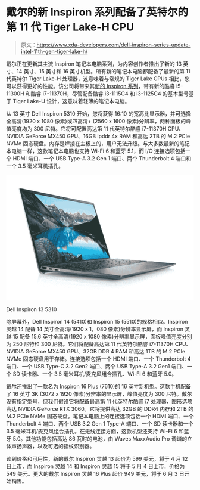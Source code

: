 # 戴尔的新 Inspiron 系列配备了英特尔的第 11 代 Tiger Lake-H CPU

> 原文：<https://www.xda-developers.com/dell-inspiron-series-update-intel-11th-gen-tiger-lake-h/>

戴尔正在更新其主流 Inspiron 笔记本电脑系列，为内容创作者推出了新的 13 英寸、14 英寸、15 英寸和 16 英寸机型。所有新的笔记本电脑都配备了最新的第 11 代英特尔 Tiger Lake-H 处理器，这意味着与常规的 Tiger Lake CPUs 相比，您可以获得更好的性能。该公司将带来其[新的 Inspiron 系列](https://www.notebookcheck.net/Dell-refreshes-the-Inspiron-13-14-15-models-with-Tiger-Lake-H-CPUs-and-Nvidia-MX450-dGPUs.531052.0.html)，带有新的酷睿 i5-11300H 和酷睿 i7-11370H，尽管配备酷睿 i3-1115G4 和 i3-1125G4 的基本型号基于 Tiger Lake-U 设计，这意味着轻薄的笔记本电脑。

从 13 英寸 Dell Inspiron 5310 开始，您将获得 16:10 的宽高比显示器，并可选择全高清(1920 x 1080 像素)或四高清+ (2560 x 1600 像素)分辨率，两种面板的峰值亮度均为 300 尼特。它将可配置高达第 11 代英特尔酷睿 i7-11370H CPU、NVIDIA GeForce MX450 GPU、16GB lpddr 4x RAM 和高达 2TB 的 M.2 PCIe NVMe 固态硬盘。内存是焊接在主板上的，用户无法升级。与大多数最新的笔记本电脑一样，这款笔记本电脑也支持 Wi-Fi 6 和蓝牙 5.1，而 I/O 连接选项包括一个 HDMI 端口、一个 USB Type-A 3.2 Gen 1 端口、两个 Thunderbolt 4 端口和一个 3.5 毫米耳机插孔。

 <picture>![Dell Inspiron 13 5310](img/91ebd20ce97087b0968462f681c4b42b.png)</picture> 

Dell Inspiron 13 5310

除屏幕外，Dell Inspiron 14 (5410)和 Inspiron 15 (5510)的规格相似。Inspiron 灵越 14 配备 14 英寸全高清(1920 x 1，080 像素)分辨率显示屏，而 Inspiron 灵越 15 配备 15.6 英寸全高清(1920 x 1080 像素)分辨率显示屏，面板峰值亮度分别为 250 尼特和 300 尼特。它们将配备高达第 11 代英特尔酷睿 i7-11370H CPU、NVIDIA GeForce MX450 GPU、32GB DDR 4 RAM 和高达 1TB 的 M.2 PCIe NVMe 固态硬盘用于存储。连接选项包括一个 HDMI 端口、一个 Thunderbolt 4 端口、一个 USB Type-C 3.2 Gen2 端口、两个 USB Type-A 3.2 Gen1 端口、一个 SD 读卡器、一个 3.5 毫米耳机/麦克风组合插孔、Wi-Fi 6 和蓝牙 5.0。

戴尔还[推出了](https://www.notebookcheck.net/Dell-introduces-Inspiron-16-Plus-content-creator-laptop-with-16-10-3K-display-Tiger-Lake-H-CPUs-and-up-to-an-Nvidia-RTX-3060-GPU.531055.0.html)一款名为 Inspiron 16 Plus (7610)的 16 英寸新机型。这款手机配备了 16 英寸 3K (3072 x 1920 像素)分辨率的显示屏，峰值亮度为 300 尼特。戴尔没有指定型号，但我们假设它将配备最高第 11 代英特尔酷睿 i7 处理器，图形选项高达 NVIDIA GeForce RTX 3060。它将提供高达 32GB 的 DDR4 内存和 2TB 的 M.2 PCIe NVMe 固态硬盘。笔记本电脑上的连接选项包括一个 HDMI 端口、一个 Thunderbolt 4 端口、两个 USB 3.2 Gen 1 Type-A 端口、一个 SD 读卡器和一个 3.5 毫米耳机/麦克风组合插孔。在无线连接方面，这款机型还支持 Wi-Fi 6 和蓝牙 5.0。其他功能包括高达 86 瓦时的电池，由 Waves MaxxAudio Pro 调谐的立体声扬声器，以及可选的指纹识别器。

谈到价格和可用性，新的戴尔 Inspiron 灵越 13 起价为 599 美元，将于 4 月 12 日上市，而 Inspiron 灵越 14 和 Inspiron 灵越 15 将于 5 月 4 日上市，价格为 549 美元。更大的戴尔 Inspiron 灵越 16 Plus 起价 949 美元，将于 6 月 3 日开始销售。
